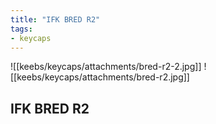 ```yaml
---
title: "IFK BRED R2"
tags:
- keycaps 
---
```


![[keebs/keycaps/attachments/bred-r2-2.jpg]]
![[keebs/keycaps/attachments/bred-r2.jpg]]

## IFK BRED R2
